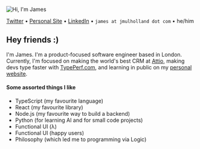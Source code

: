 ![Hi, I'm James](https://readme-typing-svg.herokuapp.com?font=monaco&color=1D4A7D&size=36&vCenter=true&lines=Hi%2C+I'm+James)

[Twitter](https://twitter.com/mulholo) • [Personal Site](https://jmulholland.com/) • [LinkedIn](https://www.linkedin.com/in/mulholio) • `james at jmulholland dot com` • he/him

## Hey friends :)

I'm James. I'm a product-focused software engineer based in London.
Currently, I'm focused on making the world's best CRM at [Attio](https://attio.com/), making devs type faster with [TypePerf.com](https://typeperf.com), and learning in public on my [personal website](https://jmulholland.com/).

#### Some assorted things I like

- TypeScript (my favourite language)
- React (my favourite library)
- Node.js (my favourite way to build a backend)
- Python (for learning AI and for small code projects)
- Functional UI (λ)
- Functional UI (happy users)
- Philosophy (which led me to programming via Logic)

